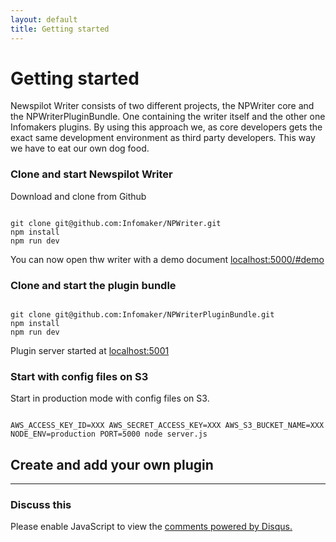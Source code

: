 ```yaml
---
layout: default
title: Getting started 
---
```


# Getting started

Newspilot Writer consists of two different projects, the NPWriter core 
and the NPWriterPluginBundle. One containing the writer itself and the other
one Infomakers plugins.
 By using this approach we, as core developers gets
the exact same development environment as third party developers. This way we have to
eat our own dog food.

### Clone and start Newspilot Writer

Download and clone from Github

~~~text

git clone git@github.com:Infomaker/NPWriter.git
npm install
npm run dev

~~~

You can now open thw writer with a demo document [localhost:5000/#demo](http://localhost:5000/#demo)


### Clone and start the plugin bundle
~~~ 

git clone git@github.com:Infomaker/NPWriterPluginBundle.git
npm install 
npm run dev

~~~ 
Plugin server started at [localhost:5001](http://localhost:5001)


### Start with config files on S3

Start in production mode with config files on S3.

~~~

AWS_ACCESS_KEY_ID=XXX AWS_SECRET_ACCESS_KEY=XXX AWS_S3_BUCKET_NAME=XXX NODE_ENV=production PORT=5000 node server.js 

~~~



## Create and add your own plugin



<!--
//~~~ javascript

// Get all nodes in the document
const nodes = api.document.getBlockNodes()
let myvar = "this"
let myvar = "this"
let myvar = "this"

~~~ 
-->



***

###  Discuss this

<div id="disqus_thread"></div>
<script>

var disqus_config = function () {
this.page.url = "{{ site.url }}{{ page.url }}";  
this.page.identifier = "PAGE_{{ page.url }}";
};

(function() { // DON'T EDIT BELOW THIS LINE
var d = document, s = d.createElement('script');
s.src = '//developer-portal.disqus.com/embed.js';
s.setAttribute('data-timestamp', +new Date());
(d.head || d.body).appendChild(s);
})();
</script>
<noscript>Please enable JavaScript to view the <a href="https://disqus.com/?ref_noscript">comments powered by Disqus.</a></noscript>
                                